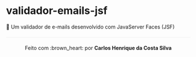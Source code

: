 # validador-emails-jsf
:email: Um validador de e-mails desenvolvido com JavaServer Faces (JSF)

<p align="center" style="margin-top: 20px; border-top: 1px solid #eee; padding-top: 20px;">Feito com :brown_heart: por <strong> Carlos Henrique da Costa Silva </strong> </p>
